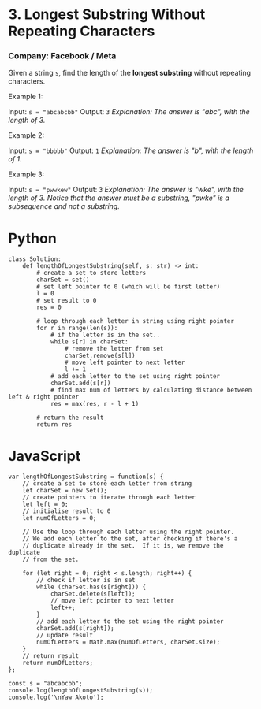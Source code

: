 # 3. Longest Substring Without Repeating Characters
### Company: Facebook / Meta

Given a string `s`, find the length of the **longest substring** without repeating characters.

 

Example 1:

Input: `s = "abcabcbb"`
Output: `3`
*Explanation: The answer is "abc", with the length of 3.*

Example 2:

Input: `s = "bbbbb"`
Output: `1`
*Explanation: The answer is "b", with the length of 1.*

Example 3:

Input: `s = "pwwkew"`
Output: `3`
*Explanation: The answer is "wke", with the length of 3.*
*Notice that the answer must be a substring, "pwke" is a subsequence and not a substring.*

# Python
```
class Solution:
    def lengthOfLongestSubstring(self, s: str) -> int:
        # create a set to store letters
        charSet = set()
        # set left pointer to 0 (which will be first letter)
        l = 0
        # set result to 0
        res = 0

        # loop through each letter in string using right pointer
        for r in range(len(s)):
            # if the letter is in the set..
            while s[r] in charSet:
                # remove the letter from set
                charSet.remove(s[l])
                # move left pointer to next letter
                l += 1
            # add each letter to the set using right pointer
            charSet.add(s[r])
            # find max num of letters by calculating distance between left & right pointer
            res = max(res, r - l + 1)
        
        # return the result 
        return res
```

# JavaScript
```
var lengthOfLongestSubstring = function(s) {
    // create a set to store each letter from string
    let charSet = new Set();
    // create pointers to iterate through each letter
    let left = 0;
    // initialise result to 0
    let numOfLetters = 0;
    
    // Use the loop through each letter using the right pointer.
    // We add each letter to the set, after checking if there's a 
    // duplicate already in the set.  If it is, we remove the duplicate
    // from the set.
    
    for (let right = 0; right < s.length; right++) {
        // check if letter is in set
        while (charSet.has(s[right])) {
            charSet.delete(s[left]);
            // move left pointer to next letter
            left++;
        }
        // add each letter to the set using the right pointer
        charSet.add(s[right]);
        // update result
        numOfLetters = Math.max(numOfLetters, charSet.size);
    }
    // return result
    return numOfLetters;
};

const s = "abcabcbb";
console.log(lengthOfLongestSubstring(s));
console.log('\nYaw Akoto');
```